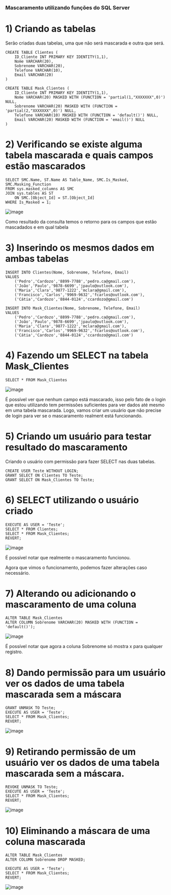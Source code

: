 ### Mascaramento utilizando funções do SQL Server

# 1) Criando as tabelas

Serão criadas duas tabelas, uma que não será mascarada e outra que será.

```
CREATE TABLE Clientes (
	ID_Cliente INT PRIMARY KEY IDENTITY(1,1),
	Nome VARCHAR(20),
	Sobrenome VARCHAR(20),
	Telefone VARCHAR(10),
	Email VARCHAR(20)
)
```

```
CREATE TABLE Mask_Clientes (
	ID_Cliente INT PRIMARY KEY IDENTITY(1,1),
	Nome VARCHAR(20) MASKED WITH (FUNCTION = 'partial(1,"XXXXXXX",0)') NULL,
	Sobrenome VARCHAR(20) MASKED WITH (FUNCTION = 'partial(2,"XXXXXXX",0)') NULL,
	Telefone VARCHAR(10) MASKED WITH (FUNCTION = 'default()') NULL,
	Email VARCHAR(20) MASKED WITH (FUNCTION = 'email()') NULL
)
```

# 2) Verificando se existe alguma tabela mascarada e quais campos estão mascarados

```
SELECT SMC.Name, ST.Name AS Table_Name, SMC.Is_Masked, SMC.Masking_Function  
FROM sys.masked_columns AS SMC  
JOIN sys.tables AS ST   
    ON SMC.[Object_Id] = ST.[Object_Id]  
WHERE Is_Masked = 1;
```

![image](https://user-images.githubusercontent.com/25832508/177662963-12803e69-ec4f-4ced-9391-0e599fcfedfa.png)

Como resultado da consulta temos o retorno para os campos que estão mascadados e em qual tabela

# 3) Inserindo os mesmos dados em ambas tabelas

```
INSERT INTO Clientes(Nome, Sobrenome, Telefone, Email)
VALUES
	('Pedro','Cardozo','8899-7788','pedro.ca@gmail.com'),
	('João','Paulo','9878-6699','jpaulo@outlook.com'),
	('Maria','Clara','9877-1222','mclara@gmail.com'),
	('Francisco','Carlos','9969-9632','fcarlos@outlook.com'),
	('Cátia','Cardozo','8844-0124','ccardozo@gmail.com')
```

```
INSERT INTO Mask_Clientes(Nome, Sobrenome, Telefone, Email)
VALUES
	('Pedro','Cardozo','8899-7788','pedro.ca@gmail.com'),
	('João','Paulo','9878-6699','jpaulo@outlook.com'),
	('Maria','Clara','9877-1222','mclara@gmail.com'),
	('Francisco','Carlos','9969-9632','fcarlos@outlook.com'),
	('Cátia','Cardozo','8844-0124','ccardozo@gmail.com')
```

# 4) Fazendo um SELECT na tabela Mask_Clientes

```
SELECT * FROM Mask_Clientes
```

![image](https://user-images.githubusercontent.com/25832508/177663118-95c85844-1e74-49db-bb56-c585e1471df3.png)

É possível ver que nenhum campo está mascarado, isso pelo fato de o login que estou utilizando tem permissões suficientes para ver dados até mesmo em uma tabela mascarada. Logo, vamos criar um usuário que não precise de login para ver se o mascaramento realment está funcionando.

# 5) Criando um usuário para testar resultado do mascaramento

Criando o usuário com permissão para fazer SELECT nas duas tabelas.

```
CREATE USER Teste WITHOUT LOGIN;  
GRANT SELECT ON Clientes TO Teste;  
GRANT SELECT ON Mask_Clientes TO Teste;
```

# 6) SELECT utilizando o usuário criado

```
EXECUTE AS USER = 'Teste';  
SELECT * FROM Clientes; 
SELECT * FROM Mask_Clientes; 
REVERT; 
```

![image](https://user-images.githubusercontent.com/25832508/177663468-f86d23de-342e-4a3d-828d-37202ca99d2a.png)

É possível notar que realmente o mascaramento funcionou.

Agora que vimos o funcionamento, podemos fazer alterações caso necessário.

# 7) Alterando ou adicionando o mascaramento de uma coluna

```
ALTER TABLE Mask_Clientes  
ALTER COLUMN Sobrenome VARCHAR(20) MASKED WITH (FUNCTION = 'default()'); 
```

![image](https://user-images.githubusercontent.com/25832508/177663666-212fc23c-04d3-40e8-81d8-2e7b0b025fa5.png)

É possível notar que agora a coluna Sobrenome só mostra x para qualquer registro.

# 8) Dando permissão para um usuário ver os dados de uma tabela mascarada sem a máscara

```
GRANT UNMASK TO Teste;  
EXECUTE AS USER = 'Teste';  
SELECT * FROM Mask_Clientes;  
REVERT;
```

![image](https://user-images.githubusercontent.com/25832508/177663798-07e5128e-b9c8-49c5-93b1-f2f4cf829bae.png)

# 9) Retirando permissão de um usuário ver os dados de uma tabela mascarada sem a máscara.

```
REVOKE UNMASK TO Teste; 
EXECUTE AS USER = 'Teste';  
SELECT * FROM Mask_Clientes;  
REVERT;
```

![image](https://user-images.githubusercontent.com/25832508/177663907-cf843946-dd9e-41ba-8a7a-352806c3e8a3.png)

# 10) Eliminando a máscara de uma coluna mascarada

```
ALTER TABLE Mask_Clientes   
ALTER COLUMN Sobrenome DROP MASKED; 
```

```
EXECUTE AS USER = 'Teste';  
SELECT * FROM Mask_Clientes;  
REVERT;
```

![image](https://user-images.githubusercontent.com/25832508/177664317-62da1aab-b8ce-43d2-822c-d487d3ad2199.png)
